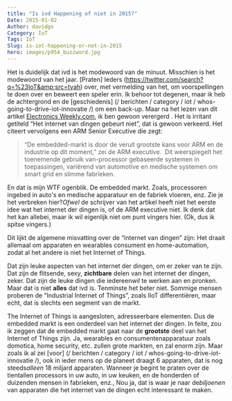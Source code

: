 ```yaml
---
title: "Is ivd Happening of niet in 2015?"
Date: 2015-01-02
Author: davidgs
Category: IoT
Tags: IoT
Slug: is-iot-happening-or-not-in-2015
hero: images/p954_buzzword.jpg
---
```


Het is duidelijk dat ivd is het modewoord van de minuut. Misschien is het modewoord van het jaar. [Praten] Ieders (https://twitter.com/search?q=%23IoT&amp;src=tyah) over, met vermelding van het, om voorspellingen te doen over en beweert een speler erin. Ik behoor tot degenen, maar ik heb de achtergrond en de [geschiedenis] (/ berichten / category / iot / whos-going-to-drive-iot-innovatie /) om een back-up. Maar na het lezen van dit artikel [Electronics Weekly.com](/posts/category/iot/whos-going-to-drive-iot-innovation/), ik ben gewoon verergerd . Het is irritant getiteld “Het internet van dingen gebeurt niet”, dat is gewoon verkeerd. Het citeert vervolgens een ARM Senior Executive die zegt:

> “De embedded-markt is door de veruit grootste kans voor ARM en de industrie op dit moment,” zei de ARM executive.
​
> Dit weerspiegelt het toenemende gebruik van-processor gebaseerde systemen in toepassingen, variërend van automotive en medische systemen om smart grid en slimme fabrieken.

En dat is mijn WTF ogenblik. De embedded markt. Zoals, processoren ingebed in auto's en medische apparatuur en de fabriek vloeren, enz. Zie je het verbreken hier?*Ofwel* de schrijver van het artikel heeft niet het eerste idee wat het internet der dingen is, of de ARM executive niet. Ik denk dat het kan allebei, maar ik wil eigenlijk niet om punt vingers hier. (Ok, dus ik spitse vingers.)

Dit lijkt de algemene misvatting over de “internet van dingen” zijn: Het draait allemaal om apparaten en wearables consument en home-automation, zodat al het andere is niet het Internet of Things.

Dat zijn leuke aspecten van het internet der dingen, om er zeker van te zijn. Dat zijn de flitsende, sexy, **zichtbare** delen van het internet der dingen, zeker. Dat zijn de leuke dingen die iedereen*wil* te werken aan en pronken. Maar dat is niet **alles** dat ivd is. Tenminste het beter niet. Sommige mensen proberen de “Industrial Internet of Things”, zoals IIoT differentiëren, maar echt, dat is slechts een segment van de markt.

The Internet of Things is aangesloten, adresseerbare elementen. Dus de embedded markt is een onderdeel van het internet der dingen. In feite, zou ik zeggen dat de embedded markt gaat naar de **grootste** deel van het Internet of Things zijn. Ja, wearables en consumentenapparatuur zoals domotica, home security, etc. zullen grote markten, en zal enorm zijn. Maar zoals ik al zei [voor] (/ berichten / category / iot / whos-going-to-drive-iot-innovatie /), ook in ieder mens op de planeet draagt 6 apparaten, dat is nog steeds*alleen* 18 miljard apparaten. Wanneer je begint te praten over de tientallen processors in uw auto, in uw keuken, en de honderden of duizenden mensen in fabrieken, enz., Nou ja, dat is waar je naar de*biljoenen* van apparaten die het internet van de dingen echt interessant te maken.
